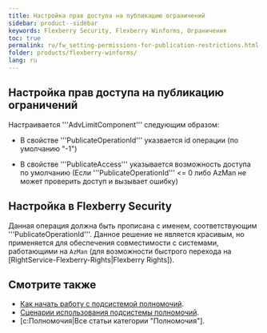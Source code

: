 ```yaml
---
title: Настройка прав доступа на публикацию ограничений
sidebar: product--sidebar
keywords: Flexberry Security, Flexberry Winforms, Ограничения
toc: true
permalink: ru/fw_setting-permissions-for-publication-restrictions.html
folder: products/flexberry-winforms/
lang: ru
---
```


## Настройка прав доступа на публикацию ограничений

Настраивается '''AdvLimitComponent''' следующим образом:

* В свойстве '''PublicateOperationId''' указвается id операции (по умолчанию "-1")

* В свойстве '''PublicateAccess''' указывается возможность доступа по умолчанию (Если '''PublicateOperationId''' <= 0 либо AzMan не может проверить доступ и вызывает ошибку)

## Настройка в Flexberry Security
Данная операция должна быть прописана с именем, соответствующим '''PublicateOperationId'''. Данное решение не является красивым, но применяется для обеспечения совместимости с системами, работающими на `AzMan` (для возможности быстрого перехода на [RightService-Flexberry-Rights|Flexberry Rights]).


## Смотрите также

* [Как начать работу с подсистемой полномочий](how-to-start-work-with-right-manager.html).
* [Сценарии использования подсистемы полномочий](rights-scenarios.html).
* [c:Полномочия|Все статьи категории "Полномочия"].

